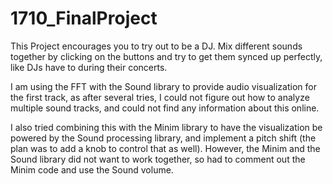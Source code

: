 # 1710_FinalProject

This Project encourages you to try out to be a DJ. Mix different sounds together by clicking on the buttons and try to get them synced up perfectly, like DJs have to during their concerts.
<p> 
I am using the FFT with the Sound library to provide audio visualization for the first track, as after several tries, I could not figure out how to analyze multiple sound tracks, and could not find any information about this online.
</p>
<p> I also tried combining this with the Minim library to have the visualization be powered by the Sound processing library, and implement a pitch shift (the plan was to add a knob to control that as well). However, the Minim and the Sound library did not want to work together,
so had to comment out the Minim code and use the Sound volume.
</p>
